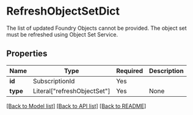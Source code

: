 # RefreshObjectSetDict

The list of updated Foundry Objects cannot be provided. The object set must be refreshed using Object Set Service.


## Properties
| Name | Type | Required | Description |
| ------------ | ------------- | ------------- | ------------- |
**id** | SubscriptionId | Yes |  |
**type** | Literal["refreshObjectSet"] | Yes | None |


[[Back to Model list]](../../README.md#models-v2-link) [[Back to API list]](../../README.md#documentation-for-api-endpoints) [[Back to README]](../../README.md)
